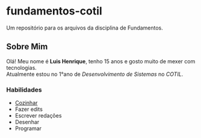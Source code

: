 # fundamentos-cotil
Um repositório para os arquivos da disciplina de Fundamentos.

## Sobre Mim

Olá! Meu nome é **Luis Henrique**, tenho 15 anos e gosto muito de mexer com tecnologias.  
Atualmente estou no 1°ano de *Desenvolvimento de Sistemas* no *COTIL*.

### Habilidades

- [Cozinhar](https://receitas.globo.com/)
- Fazer edits
- Escrever redações
- Desenhar
- Programar

